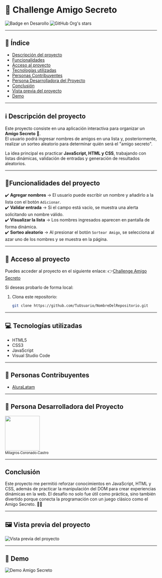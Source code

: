 # 🎉 Challenge Amigo Secreto 

![Badge en Desarollo](https://img.shields.io/badge/STATUS-EN%20DESAROLLO-green)
![GitHub Org's stars](https://img.shields.io/github/stars/camilafernanda?style=social)

---

## 📑 Índice

* [Descripción del proyecto](#ℹ️-descripción-del-proyecto)
* [Funcionalidades](#hammerfuncionalidades-del-proyecto)
* [Acceso al proyecto](#📁-acceso-al-proyecto)
* [Tecnologías utilizadas](#💻-tecnologías-utilizadas)
* [Personas Contribuyentes](#🧔-personas-contribuyentes)
* [Persona Desarrolladora del Proyecto](#🙍-persona-desarrolladora-del-proyecto)
* [Conclusión](#conclusión)
* [Vista previa del proyecto](#🖼️-vista-previa-del-proyecto)
* [Demo](#🎥-demo-en-acción)

---

## ℹ️ Descripción del proyecto
Este proyecto consiste en una aplicación interactiva para organizar un **Amigo Secreto** 🎁.  
El usuario podrá ingresar nombres de amigos en una lista y, posteriormente, realizar un sorteo aleatorio para determinar quién será el "amigo secreto".  

La idea principal es practicar **JavaScript, HTML y CSS**, trabajando con listas dinámicas, validación de entradas y generación de resultados aleatorios.  

---

## :hammer:Funcionalidades del proyecto
✔️ **Agregar nombres** → El usuario puede escribir un nombre y añadirlo a la lista con el botón `Adicionar`.  
✔️ **Validar entrada** → Si el campo está vacío, se muestra una alerta solicitando un nombre válido.  
✔️ **Visualizar la lista** → Los nombres ingresados aparecen en pantalla de forma dinámica.  
✔️ **Sorteo aleatorio** → Al presionar el botón `Sortear Amigo`, se selecciona al azar uno de los nombres y se muestra en la página.  

---

## 📁 Acceso al proyecto
Puedes acceder al proyecto en el siguiente enlace:
👉[Challenge Amigo Secreto](https://melencith.github.io/challenge-amigo-secreto/)

Si deseas probarlo de forma local:  
1. Clona este repositorio:  
   ```bash
   git clone https://github.com/TuUsuario/NombreDelRepositorio.git

---

## 💻 Tecnologías utilizadas
- HTML5
- CSS3
- JavaScript
- Visual Studio Code

---

## 🧔 Personas Contribuyentes 
- [AluraLatam](https://www.aluracursos.com/)

---

## 🙍 Persona Desarrolladora del Proyecto
[<img src="https://avatars.githubusercontent.com/u/24362178?v=4" width=115><br><sub>Milagros Coronado Castro</sub>](https://github.com/melencith)

---

## Conclusión
Este proyecto me permitió reforzar conocimientos en JavaScript, HTML y CSS, además de practicar la manipulación del DOM para crear experiencias dinámicas en la web.
El desafío no solo fue útil como práctica, sino también divertido porque conecta la programación con un juego clásico como el Amigo Secreto. 🎁✨

---

## 🖼️ Vista previa del proyecto  

![Vista previa del proyecto](https://via.placeholder.com/600x300.png?text=Demo+Amigo+Secreto)

---

## 🎥 Demo 

![Demo Amigo Secreto](https://media.giphy.com/media/26AHONQ79FdWZhAI0/giphy.gif)



